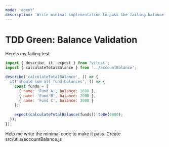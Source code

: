 ```yaml
---
mode: 'agent'
description: 'Write minimal implementation to pass the failing balance validation test following TDD green phase'
---
```


# TDD Green: Balance Validation

Here's my failing test:

```javascript
import { describe, it, expect } from 'vitest';
import { calculateTotalBalance } from '../accountBalance';

describe('calculateTotalBalance', () => {
  it('should sum all fund balances', () => {
    const funds = [
      { name: 'Fund A', balance: 1000 },
      { name: 'Fund B', balance: 2000 },
      { name: 'Fund C', balance: 3000 }
    ];
    
    expect(calculateTotalBalance(funds)).toBe(6000);
  });
});
```

Help me write the minimal code to make it pass. 
Create src/utils/accountBalance.js
